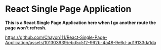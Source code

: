 # React Single Page Application

**This is a React Single Page Application here when I go another route the page won't refresh.**




https://github.com/Chayon111/React-Single-Page-Application/assets/101303939/ebd5c5f2-962b-4a48-9e6d-ad19133da1da

